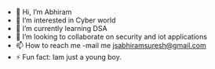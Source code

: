 - 👋 Hi, I’m Abhiram
- 👀 I’m interested in Cyber world
- 🌱 I’m currently learning DSA
- 💞️ I’m looking to collaborate on security and iot applications
- 📫 How to reach me -mail me jsabhiramsuresh@gmail.com
- ⚡ Fun fact: Iam just a young boy.

<!---
jsabhiram/jsabhiram is a ✨ special ✨ repository because its `README.md` (this file) appears on your GitHub profile.
You can click the Preview link to take a look at your changes.
--->
